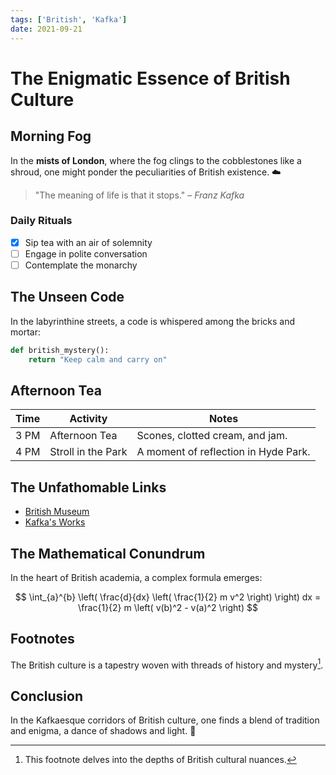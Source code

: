 ```yaml
---
tags: ['British', 'Kafka']
date: 2021-09-21
---
```


# The Enigmatic Essence of British Culture

## Morning Fog

In the **mists of London**, where the fog clings to the cobblestones like a shroud, one might ponder the peculiarities of British existence. ☁️

> "The meaning of life is that it stops." – _Franz Kafka_

### Daily Rituals

- [x] Sip tea with an air of solemnity
- [ ] Engage in polite conversation
- [ ] Contemplate the monarchy

## The Unseen Code

In the labyrinthine streets, a code is whispered among the bricks and mortar:

```python
def british_mystery():
    return "Keep calm and carry on"
```

## Afternoon Tea

| Time | Activity           | Notes                                |
| ---- | ------------------ | ------------------------------------ |
| 3 PM | Afternoon Tea      | Scones, clotted cream, and jam.      |
| 4 PM | Stroll in the Park | A moment of reflection in Hyde Park. |

## The Unfathomable Links

- [British Museum](https://www.britishmuseum.org)
- [Kafka's Works](https://www.kafka.org)

## The Mathematical Conundrum

In the heart of British academia, a complex formula emerges:

$$
\int_{a}^{b} \left( \frac{d}{dx} \left( \frac{1}{2} m v^2 \right) \right) dx = \frac{1}{2} m \left( v(b)^2 - v(a)^2 \right)
$$

## Footnotes

The British culture is a tapestry woven with threads of history and mystery[^1].

## Conclusion

In the Kafkaesque corridors of British culture, one finds a blend of tradition and enigma, a dance of shadows and light. :tea:

[^1]: This footnote delves into the depths of British cultural nuances.
